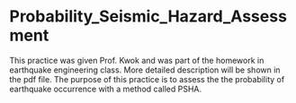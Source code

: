# Probability_Seismic_Hazard_Assessment
This practice was given Prof. Kwok and was part of the homework in earthquake engineering class. More detailed description will be shown in the pdf file. The purpose of this practice is to assess the the probability of earthquake occurrence with a method called PSHA.

